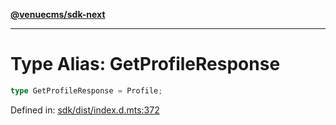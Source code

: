 [**@venuecms/sdk-next**](../Index.md)

***

# Type Alias: GetProfileResponse

```ts
type GetProfileResponse = Profile;
```

Defined in: [sdk/dist/index.d.mts:372](https://github.com/venuecms/sdk/blob/9b35c3f75ba3cd0722f50bc82d98f2f4dd56e037/packages/sdk/dist/index.d.mts#L372)
